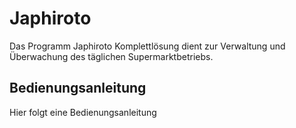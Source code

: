 # Japhiroto
Das Programm Japhiroto Komplettlösung dient zur Verwaltung und Überwachung des täglichen Supermarktbetriebs.

## Bedienungsanleitung
Hier folgt eine Bedienungsanleitung
